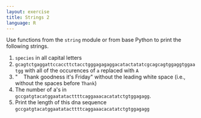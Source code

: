 ```yaml
---
layout: exercise
title: Strings 2
language: R
---
```


Use functions from the `string` module or from base Python to print the
following strings.

1. `species` in all capital letters
2. `gcagtctgaggattccaccttctacctgggagagaggacatactatatcgcagcagtggaggtggaatgg`
    with all of the occurences of `a` replaced with `A`
3.  "    Thank goodness it's Friday" without the leading white space
    (i.e., without the spaces before `Thank`)
4.  The number of a's in `gccgatgtacatggaatatacttttcaggaaacacatatctgtggagagg`.
5.  Print the length of this dna sequence `gccgatgtacatggaatatacttttcaggaaacacatatctgtggagagg`
